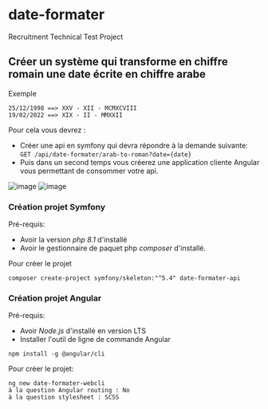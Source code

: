# date-formater
 Recruitment Technical Test Project

## Créer un système qui transforme en chiffre romain une date écrite en chiffre arabe 

Exemple
```
25/12/1998 ==> XXV - XII - MCMXCVIII
19/02/2022 ==> XIX - II - MMXXII
```

Pour cela vous devrez :
- Créer une api en symfony qui devra répondre à la demande suivante: `GET /api/date-formater/arab-to-roman?date={date}`
- Puis dans un second temps vous créerez une application cliente Angular vous permettant de consommer votre api.

![image](https://user-images.githubusercontent.com/85277531/181453621-3b6961a7-c679-4f45-bf3d-2308b6e4522b.png)
![image](https://user-images.githubusercontent.com/85277531/181453759-6abd0963-e964-49dc-8871-d4c0fad2b02d.png)


### Création projet Symfony
Pré-requis:
- Avoir la version *php 8.1* d'installé
- Avoir le gestionnaire de paquet php *composer* d'installé.

Pour créer le projet
```
composer create-project symfony/skeleton:"^5.4" date-formater-api
```

### Création projet Angular
Pré-requis:
- Avoir *Node.js* d'installé en version LTS
- Installer l'outil de ligne de commande Angular
```
npm install -g @angular/cli
```
Pour créer le projet:
```
ng new date-formater-webcli
à la question Angular routing : No
à la question stylesheet : SCSS
```

